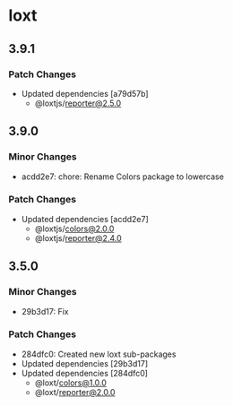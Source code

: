 # loxt

## 3.9.1

### Patch Changes

- Updated dependencies [a79d57b]
  - @loxtjs/reporter@2.5.0

## 3.9.0

### Minor Changes

- acdd2e7: chore: Rename Colors package to lowercase

### Patch Changes

- Updated dependencies [acdd2e7]
  - @loxtjs/colors@2.0.0
  - @loxtjs/reporter@2.4.0

## 3.5.0

### Minor Changes

- 29b3d17: Fix

### Patch Changes

- 284dfc0: Created new loxt sub-packages
- Updated dependencies [29b3d17]
- Updated dependencies [284dfc0]
  - @loxt/colors@1.0.0
  - @loxt/reporter@2.0.0
